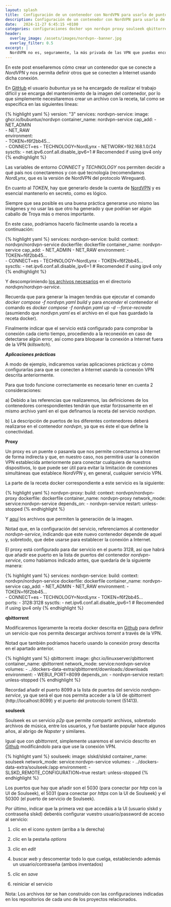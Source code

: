 ```yaml
---
layout: splash
title:  Configuración de un contenedor con NordVPN para usarlo de punto de acceso a Internet de otros
description: Configuración de un contenedor con NordVPN para usarlo de punto de acceso a Internet de otros
date:   2024-11-27 6:45:15 +0100
categories: configuraciones docker vpn nordvpn proxy soulseek qbittorrent
header:
  overlay_image: /assets/images/nordvpn--banner.jpg
  overlay_filter: 0.5 
excerpt: |
  NordVPN no es, seguramente, la más privada de las VPN que puedas encontrar en el mercado. Mantiene oficinas en Estados Unidos y otros países del núcleo de los llamados "14 ojos", lo que no es bueno, pero tiene muchos servidores, bastantes más que otras empresas más **privacy-friendly** y, además, tiene unos precios muy competitivos.
---
```

En este post enseñaremos cómo crear un contenedor que se conecte a *NordVPN* y nos permita definir otros que se conecten a Internet usando dicha conexión.

En [GitHub](https://github.com/bubuntux/nordvpn) el usuario *bubuntux* ya se ha encargado de realizar el trabajo difícil y se encarga del mantenimiento de la imagen del contenedor, por lo que simplemente necesitaremos crear un archivo con la receta, tal como se especifica en las siguientes líneas:

{% highlight yaml %}
version: "3"
services:
  nordvpn-service:
    image: ghcr.io/bubuntux/nordvpn
    container_name: nordvpn-service
    cap_add:
      - NET_ADMIN               
      - NET_RAW                 
    environment:                
      - TOKEN=f6f2bb45...     
      - CONNECT=es
      - TECHNOLOGY=NordLynx
      - NETWORK=192.168.1.0/24  
    sysctls:
      - net.ipv6.conf.all.disable_ipv6=1  # Recomended if using ipv4 only
{% endhighlight %}

Las variables de entorno *CONNECT* y *TECHNOLOGY* nos permiten decidir a qué país nos conectaremos y con qué tecnología (recomendamos *NordLynx*, que es la versión de NordVPN del protocolo Wireguard).

En cuanto al *TOKEN*, hay que generarlo desde la cuenta de [NordVPN](https://my.nordaccount.com/es/dashboard/nordvpn/access-tokens/) y es esencial mantenerlo en secreto, como es lógico.

Siempre que sea posible es una buena práctica generarse uno mismo las imágenes y no usar las que otro ha generado y que podrían ser algún caballo de Troya más o menos importante.

En este caso, podríamos hacerlo fácilmente usando la receta a continuación:

{% highlight yaml %}
services:
  nordvpn-service:
    build:
      context: nordvpn/nordvpn-service
      dockerfile: dockerfile
    container_name: nordvpn-service
    cap_add:
      - NET_ADMIN
      - NET_RAW
    environment:
      - TOKEN=f6f2bb45...     
      - CONNECT=es
      - TECHNOLOGY=NordLynx
      - TOKEN=f6f2bb45...     
    sysctls:
      - net.ipv6.conf.all.disable_ipv6=1  # Recomended if using ipv4 only
{% endhighlight %}

Y descomprimiendo [los archivos necesarios](/assets/bin/nordvpn-service.tar) en el directorio *nordvpn/nordvpn-service*.

Recuerda que para generar la imagen tendrás que ejecutar el comando *docker compose -f nordvpn.yaml build* y para *encender* el contenedor el comando es *docker compose -f nordvpn.yaml up -d --force-recreate* (asumiendo que *nordvpn.yaml* es el archivo en el que has guardado la receta docker).

Finalmente indicar que el servicio está configurado para comprobar la conexión cada cierto tiempo, procediendo a la reconexión en caso de detectarse algún error, así como para bloquear la conexión a Internet fuera de la VPN (*killswitch*).

***Aplicaciones prácticas***

A modo de ejemplo, indicaremos varias aplicaciones prácticas y cómo configurarlas para que se conecten a Internet usando la conexión VPN descrita anteriormente.

Para que todo funcione correctamente es necesario tener en cuenta 2 consideraciones:

a) Debido a las referencias que realizaremos, las definiciones de los contenedores correspondientes tendrán que estar forzosamente en el mismo archivo yaml en el que definamos la receta del servicio *nordvpn*.

b) La descripción de puertos de los diferentes contenedores deberá realizarse en el contenedor *nordvpn*, ya que es éste el que define la conectividad.

**Proxy**

Un proxy es un puente o pasarela que nos permite conectarnos a Internet de forma indirecta y que, en nuestro caso, nos permitirá usar la conexión VPN establecida anteriormente para conectar cualquiera de nuestros dispositivos, lo que puede ser útil para evitar la limitación de conexiones simultáneas que establece *NordVPN* y, en general, cualquier servicio VPN.

La parte de la receta docker correspondiente a este servicio es la siguiente:

{% highlight yaml %}
  nordvpn-proxy:
    build:
      context: nordvpn/nordvpn-proxy
      dockerfile: dockerfile
    container_name: nordvpn-proxy
    network_mode: service:nordvpn-service
    depends_on:
      - nordvpn-service
    restart: unless-stopped
{% endhighlight %}

Y [aquí](/assets/bin/nordvpn-proxy.tar) los archivos que permiten la generación de la imagen.

Notad que, en la configuración del servicio, referenciamos al contenedor *nordvpn-service*, indicando que este nuevo contenedor depende de aquel y, sobretodo, que debe usarse para establecer la conexión a Internet.

El proxy está configurado para dar servicio en el puerto 3128, así que habrá que añadir ese puerto en la lista de puertos del contenedor *nordvpn-service*, como habíamos indicado antes, que quedaría de la siguiente manera:

{% highlight yaml %}
services:
  nordvpn-service:
    build:
      context: nordvpn/nordvpn-service
      dockerfile: dockerfile
    container_name: nordvpn-service
    cap_add:
      - NET_ADMIN
      - NET_RAW
    environment:
      - TOKEN=f6f2bb45...     
      - CONNECT=es
      - TECHNOLOGY=NordLynx
      - TOKEN=f6f2bb45...   
    ports:
      - 3128:3128
    sysctls:
      - net.ipv6.conf.all.disable_ipv6=1  # Recomended if using ipv4 only
{% endhighlight %}


**qbittorrent**

Modificaremos ligeramente la receta docker descrita en [Github](https://github.com/linuxserver/docker-qbittorrent) para definir un servicio que nos permita descargar archivos *torrent* a través de la VPN.

Notad que también podríamos hacerlo usando la conexión proxy descrita en el apartado anterior.

{% highlight yaml %}
  qbittorrent:
    image: ghcr.io/linuxserver/qbittorrent
    container_name: qbittorrent
    network_mode: service:nordvpn-service
    volumes:
      - ../dockers-data-extra/qbittorrent/downloads:/downloads
    environment:
      - WEBUI_PORT=8099
    depends_on:
      - nordvpn-service
    restart: unless-stopped
{% endhighlight %}

Recordad añadir el puerto 8099 a la lista de puertos del servicio *nordvpn-service*, ya que será el que nos permita acceder a la UI de qbittorrent (http://localhost:8099) y el puerto del protocolo torrent (51413).

**soulseek**

Soulseek es un servicio *p2p* que permite compartir archivos, sobretodo archivos de música, entre los usuarios, y fue bastante popular hace algunos años, al abrigo de *Napster* y similares.

Igual que con *qbittorrent*, simplemente usaremos el servicio descrito en [Github](https://github.com/slskd/slskd) modificándolo para que use la conexión VPN.

{% highlight yaml %}
  soulseek:
    image: slskd/slskd
    container_name: soulseek
    network_mode: service:nordvpn-service
    volumes:
      - ../dockers-data-extra/soulseek:/app
    environment:
      - SLSKD_REMOTE_CONFIGURATION=true
    restart: unless-stopped
{% endhighlight %}

Los puertos que hay que añadir son el 5030 (para conectar por *http* con la UI de Soulseek), el 5031 (para conectar por *https* con la UI de Soulseek) y el 50300 (el puerto de servicio de Soulseek).

Por último, indicar que la primera vez que accedáis a la UI (usuario slskd y contraseña slskd) deberéis configurar vuestro usuario/password de acceso al servicio:

1. clic en el icono *system* (arriba a la derecha)

2. clic en la pestaña *options*

3. clic en *edit*

4. buscar *web* y descomentar todo lo que cuelga, estableciendo además un usuario/contraseña (ambos inventados)

5. clic en *save*

6. reiniciar el servicio

Nota: Los archivos *tar* se han construído con las configuraciones indicadas en los repositorios de cada uno de los proyectos relacionados.